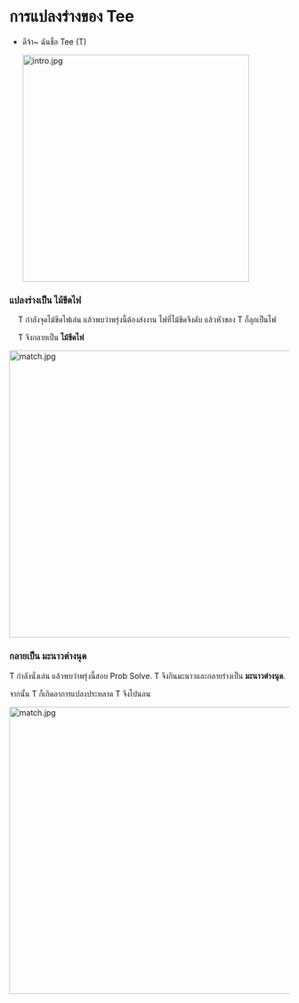 # การแปลงร่างของ Tee

- ดีจ้า~ ฉันชื่อ Tee (T)
  
  <img src="https://raw.githubusercontent.com/L0rdT33z/Tee-Transformation/main/img/intro.jpg" title="" alt="intro.jpg" width="407">

### แปลงร่างเป็น ไม้ขีดไฟ

    T กำลังจุดไม้ขีดไฟเล่น แล้วพบว่าพรุ่งนี้ต้องส่งงาน ไฟที่ไม้ขีดจึงดับ แล้วหัวของ T ก็ลุกเป็นไฟ 

    T จึงกลายเป็น **ไม้ขีดไฟ**

<img title="" src="https://raw.githubusercontent.com/L0rdT33z/Tee-Transformation/main/img/match.jpg" alt="match.jpg" width="515">

### กลายเป็น มะนาวต่างนุด

T กำลังนั่งเล่น แล้วพบว่าพรุ่งนี้สอบ Prob Solve. T จึงกินมะนาวและกลายร่างเป็น **มะนาวต่างนุด**.

จากนั้น T ก็เกิดอาการแปลงประหลาด T จึงไปนอน

<img title="" src="https://raw.githubusercontent.com/L0rdT33z/Tee-Transformation/main/img/lemon.jpg" alt="match.jpg" width="515">

